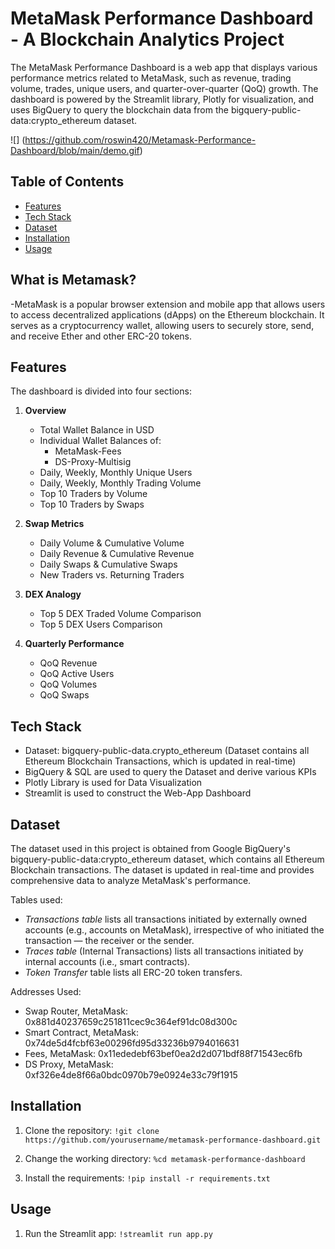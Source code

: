 # MetaMask Performance Dashboard - A Blockchain Analytics Project

The MetaMask Performance Dashboard is a web app that displays various performance metrics related to MetaMask, such as revenue, trading volume, trades, unique users, and quarter-over-quarter (QoQ) growth. The dashboard is powered by the Streamlit library, Plotly for visualization, and uses BigQuery to query the blockchain data from the bigquery-public-data:crypto_ethereum dataset.

![] (https://github.com/roswin420/Metamask-Performance-Dashboard/blob/main/demo.gif)

## Table of Contents

- [Features](#features)
- [Tech Stack](#tech-stack)
- [Dataset](#dataset)
- [Installation](#installation)
- [Usage](#usage)

## What is Metamask?
-MetaMask is a popular browser extension and mobile app that allows users to access decentralized applications (dApps) on the Ethereum blockchain. It serves as a cryptocurrency wallet, allowing users to securely store, send, and receive Ether and other ERC-20 tokens.

## Features

The dashboard is divided into four sections:

1. **Overview**
    - Total Wallet Balance in USD
    - Individual Wallet Balances of:
        - MetaMask-Fees
        - DS-Proxy-Multisig
    - Daily, Weekly, Monthly Unique Users
    - Daily, Weekly, Monthly Trading Volume
    - Top 10 Traders by Volume
    - Top 10 Traders by Swaps

2. **Swap Metrics**
    - Daily Volume & Cumulative Volume
    - Daily Revenue & Cumulative Revenue
    - Daily Swaps & Cumulative Swaps
    - New Traders vs. Returning Traders

3. **DEX Analogy**
    - Top 5 DEX Traded Volume Comparison
    - Top 5 DEX Users Comparison

4. **Quarterly Performance**
    - QoQ Revenue
    - QoQ Active Users
    - QoQ Volumes
    - QoQ Swaps

## Tech Stack

- Dataset: bigquery-public-data.crypto_ethereum (Dataset contains all Ethereum Blockchain Transactions, which is updated in real-time)
- BigQuery & SQL are used to query the Dataset and derive various KPIs
- Plotly Library is used for Data Visualization
- Streamlit is used to construct the Web-App Dashboard

## Dataset

The dataset used in this project is obtained from Google BigQuery's bigquery-public-data:crypto_ethereum dataset, which contains all Ethereum Blockchain transactions. The dataset is updated in real-time and provides comprehensive data to analyze MetaMask's performance.

Tables used:

- *Transactions table* lists all transactions initiated by externally owned accounts (e.g., accounts on MetaMask), irrespective of who initiated the transaction — the receiver or the sender.
- *Traces table* (Internal Transactions) lists all transactions initiated by internal accounts (i.e., smart contracts).
- *Token Transfer* table lists all ERC-20 token transfers.

Addresses Used:

- Swap Router, MetaMask: 0x881d40237659c251811cec9c364ef91dc08d300c
- Smart Contract, MetaMask: 0x74de5d4fcbf63e00296fd95d33236b9794016631
- Fees, MetaMask: 0x11ededebf63bef0ea2d2d071bdf88f71543ec6fb
- DS Proxy, MetaMask: 0xf326e4de8f66a0bdc0970b79e0924e33c79f1915

## Installation

1. Clone the repository:
```!git clone https://github.com/yourusername/metamask-performance-dashboard.git```


2. Change the working directory:
```%cd metamask-performance-dashboard```

3. Install the requirements:
```!pip install -r requirements.txt```

## Usage
1. Run the Streamlit app:
```!streamlit run app.py```


